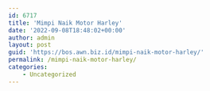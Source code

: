 ```yaml
---
id: 6717
title: 'Mimpi Naik Motor Harley'
date: '2022-09-08T18:48:02+00:00'
author: admin
layout: post
guid: 'https://bos.awn.biz.id/mimpi-naik-motor-harley/'
permalink: /mimpi-naik-motor-harley/
categories:
    - Uncategorized
---
```


